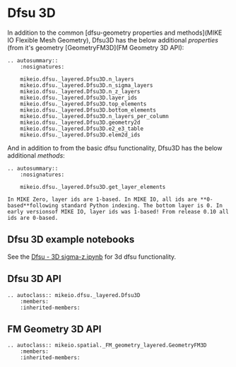 # Dfsu 3D


In addition to the common [dfsu-geometry properties and methods](MIKE IO Flexible Mesh Geometry), Dfsu3D has the below additional *properties* (from it's geometry [GeometryFM3D](FM Geometry 3D API): 

```{eval-rst}
.. autosummary::
    :nosignatures:

    mikeio.dfsu._layered.Dfsu3D.n_layers
    mikeio.dfsu._layered.Dfsu3D.n_sigma_layers
    mikeio.dfsu._layered.Dfsu3D.n_z_layers
    mikeio.dfsu._layered.Dfsu3D.layer_ids
    mikeio.dfsu._layered.Dfsu3D.top_elements
    mikeio.dfsu._layered.Dfsu3D.bottom_elements
    mikeio.dfsu._layered.Dfsu3D.n_layers_per_column
    mikeio.dfsu._layered.Dfsu3D.geometry2d
    mikeio.dfsu._layered.Dfsu3D.e2_e3_table
    mikeio.dfsu._layered.Dfsu3D.elem2d_ids
```


And in addition to from the basic dfsu functionality, Dfsu3D has the below additional *methods*: 

```{eval-rst}
.. autosummary::
    :nosignatures:

    mikeio.dfsu._layered.Dfsu3D.get_layer_elements
```



```{warning}
In MIKE Zero, layer ids are 1-based. In MIKE IO, all ids are **0-based**following standard Python indexing. The bottom layer is 0. In early versionsof MIKE IO, layer ids was 1-based! From release 0.10 all ids are 0-based.
```


## Dfsu 3D example notebooks

See the [Dfsu - 3D sigma-z.ipynb](https://nbviewer.jupyter.org/github/DHI/mikeio/blob/main/notebooks/Dfsu%20-%203D%20sigma-z.ipynb) for 3d dfsu functionality.


## Dfsu 3D API

```{eval-rst}
.. autoclass:: mikeio.dfsu._layered.Dfsu3D
	:members:
	:inherited-members:
```

## FM Geometry 3D API

```{eval-rst}
.. autoclass:: mikeio.spatial._FM_geometry_layered.GeometryFM3D
	:members:
	:inherited-members:
```

